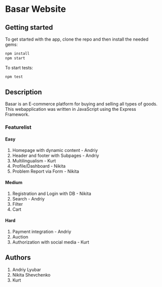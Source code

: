 # Basar Website

## Getting started

To get started with the app, clone the repo and
then install the needed gems:

```bash
npm install
npm start
```

To start tests:

```bash
npm test
```

## Description

Basar is an E-commerce platform for buying and selling all types of goods. This webapplication was written in JavaScript using the Express Framework.

### Featurelist

#### Easy

1. Homepage with dynamic content - Andriy
2. Header and footer with Subpages - Andriy
3. Multilingualism - Kurt
4. Profile/Dashboard - Nikita
5. Problem Report via Form - Nikita

#### Medium

1. Registration and Login with DB - Nikita
2. Search - Andriy
3. Filter
4. Cart

#### Hard

1. Payment integration - Andriy
2. Auction
3. Authorization with social media - Kurt

## Authors

1. Andriy Lyubar
2. Nikita Shevchenko
3. Kurt
